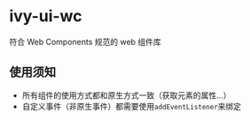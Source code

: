 # ivy-ui-wc

符合 Web Components 规范的 web 组件库

## 使用须知

-   所有组件的使用方式都和原生方式一致（获取元素的属性...）
-   自定义事件（非原生事件）都需要使用`addEventListener`来绑定
